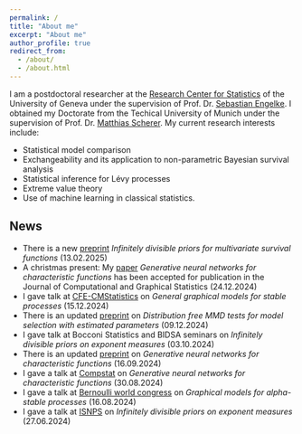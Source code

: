 ```yaml
---
permalink: /
title: "About me"
excerpt: "About me"
author_profile: true
redirect_from: 
  - /about/
  - /about.html
---
```


I am a postdoctoral researcher at the [Research Center for Statistics](https://www.unige.ch/gsem/en/research/institutes/rcs/) 
of the University of Geneva under the supervision of Prof. Dr. [Sebastian Engelke](http://www.sengelke.com/). I obtained my Doctorate from the Techical University of Munich under the supervision of Prof. Dr. [Matthias Scherer](https://www.math.cit.tum.de/en/mathfinance/staff/professors/prof-dr-matthias-scherer/). My current research interests include:

+ Statistical model comparison
+ Exchangeability and its application to non-parametric Bayesian survival analysis
+ Statistical inference for Lévy processes
+ Extreme value theory
+ Use of machine learning in classical statistics.




## News 

+ There is a new [preprint](https://arxiv.org/abs/2502.09162) *Infinitely divisible priors for multivariate survival functions* (13.02.2025)
+ A christmas present: My [paper](https://doi.org/10.1080/10618600.2025.2455135) *Generative neural networks for characteristic functions* has been accepted for publication in the Journal of Computational and Graphical Statistics (24.12.2024)
+ I gave talk at [CFE-CMStatistics](https://www.cmstatistics.org/CFECMStatistics2024/index.php) on *General graphical models for stable processes* (15.12.2024)
+ There is an updated [preprint](https://arxiv.org/abs/2305.07549) on *Distribution free MMD tests for model selection with estimated parameters* (09.12.2024)
+ I gave talk at Bocconi Statistics and BIDSA seminars on *Infinitely divisible priors on exponent measures* (03.10.2024)
+ There is an updated [preprint](https://arxiv.org/abs/2401.04778) on *Generative neural networks for characteristic functions* (16.09.2024)
+ I gave a talk at [Compstat](http://www.compstat2024.org/index.php) on *Generative neural networks for characteristic functions*  (30.08.2024)
+ I gave a talk at [Bernoulli world congress](https://www.bernoulli-ims-worldcongress2024.org/) on *Graphical models for alpha-stable processes*  (16.08.2024)
+ I gave a talk at [ISNPS](https://w3.math.uminho.pt/ISNPS2024/) on *Infinitely divisible priors on exponent measures* (27.06.2024)



